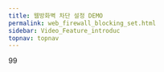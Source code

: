 ```yaml
---
title: 웹방화벽 차단 설정 DEMO
permalink: web_firewall_blocking_set.html
sidebar: Video_Feature_introduc
topnav: topnav
---
```


99